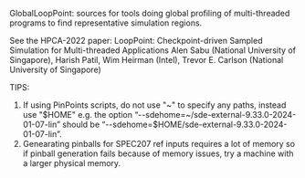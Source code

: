 GlobalLoopPoint: sources for tools doing global profiling of multi-threaded programs to find representative simulation regions.

  See the HPCA-2022 paper:
  LoopPoint: Checkpoint-driven Sampled Simulation for Multi-threaded Applications
Alen Sabu (National University of Singapore), Harish Patil, Wim Heirman (Intel), Trevor E. Carlson (National University of Singapore)

TIPS:
 1. If using PinPoints scripts, do not use "\~" to specify any paths, instead use "$HOME"
   e.g. the option “--sdehome=~/sde-external-9.33.0-2024-01-07-lin” should be “--sdehome=$HOME/sde-external-9.33.0-2024-01-07-lin”. 
 2. Genearating pinballs for SPEC207 ref inputs requires a lot of memory so if pinball generation fails because of memory issues, try a machine with a larger physical memory.
